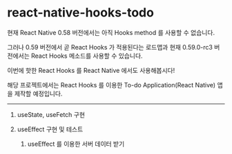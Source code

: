 # react-native-hooks-todo

현재 React Native 0.58 버전에서는 아직 Hooks method 를 사용할 수 없습니다.

그러나 0.59 버전에서 곧 React Hooks 가 적용된다는 로드맵과 현재 0.59.0-rc3 버전에서는 React Hooks 메소드를 사용할 수 있습니다.

이번에 핫한 React Hooks 를 React Native 에서도 사용해봅시다!

해당 프로젝트에서는 React Hooks 를 이용한 To-do Application(React Native) 앱을 제작할 예정입니다.

------

1. useState, useFetch 구현

2. useEffect 구현 및 테스트

   1. useEffect 를 이용한 서버 데이터 받기

    